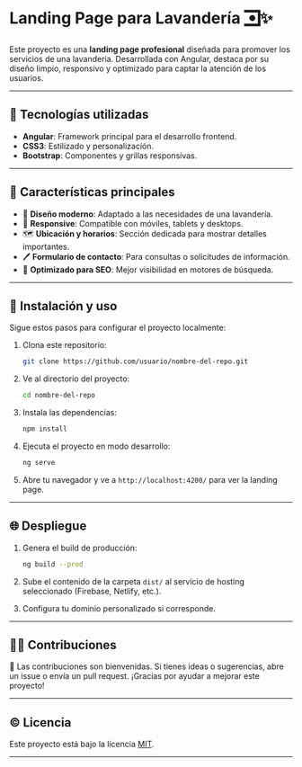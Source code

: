 # Landing Page para Lavandería 🮼✨

Este proyecto es una **landing page profesional** diseñada para promover los servicios de una lavandería. Desarrollada con Angular, destaca por su diseño limpio, responsivo y optimizado para captar la atención de los usuarios.

---

## 🔧 Tecnologías utilizadas

- **Angular**: Framework principal para el desarrollo frontend.
- **CSS3**: Estilizado y personalización.
- **Bootstrap**: Componentes y grillas responsivas.


---

## 🔄 Características principales

- 🎨 **Diseño moderno**: Adaptado a las necesidades de una lavandería.
- 📱 **Responsive**: Compatible con móviles, tablets y desktops.
- 🗺️ **Ubicación y horarios**: Sección dedicada para mostrar detalles importantes.
- 🖊️ **Formulario de contacto**: Para consultas o solicitudes de información.
- 🌟 **Optimizado para SEO**: Mejor visibilidad en motores de búsqueda.

---

## 🔎 Instalación y uso

Sigue estos pasos para configurar el proyecto localmente:

1. Clona este repositorio:
   ```bash
   git clone https://github.com/usuario/nombre-del-repo.git
   ```

2. Ve al directorio del proyecto:
   ```bash
   cd nombre-del-repo
   ```

3. Instala las dependencias:
   ```bash
   npm install
   ```

4. Ejecuta el proyecto en modo desarrollo:
   ```bash
   ng serve
   ```

5. Abre tu navegador y ve a `http://localhost:4200/` para ver la landing page.

---

## 🌐 Despliegue

1. Genera el build de producción:
   ```bash
   ng build --prod
   ```

2. Sube el contenido de la carpeta `dist/` al servicio de hosting seleccionado (Firebase, Netlify, etc.).

3. Configura tu dominio personalizado si corresponde.

---

## 🙋‍♂️ Contribuciones

💚 Las contribuciones son bienvenidas. Si tienes ideas o sugerencias, abre un issue o envía un pull request. ¡Gracias por ayudar a mejorar este proyecto!

---

## © Licencia

Este proyecto está bajo la licencia [MIT](LICENSE).

---
